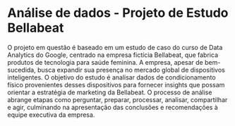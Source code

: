 # Análise de dados - Projeto de Estudo Bellabeat
O projeto em questão é baseado em um estudo de caso do curso de Data Analytics do Google, centrado na empresa fictícia Bellabeat, que fabrica produtos de tecnologia para saúde feminina. A empresa, apesar de bem-sucedida, busca expandir sua presença no mercado global de dispositivos inteligentes. O objetivo do estudo é analisar dados de condicionamento físico provenientes desses dispositivos para fornecer insights que possam orientar a estratégia de marketing da Bellabeat. O processo de análise abrange etapas como perguntar, preparar, processar, analisar, compartilhar e agir, culminando na apresentação das conclusões e recomendações à equipe executiva da empresa.
